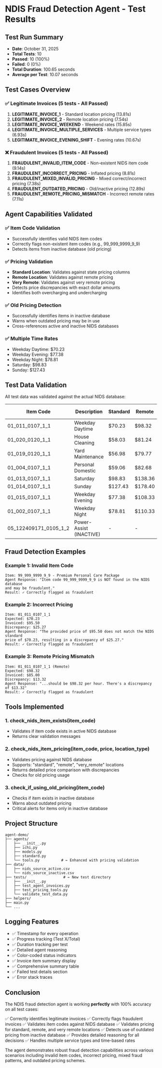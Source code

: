 # NDIS Fraud Detection Agent - Test Results

## Test Run Summary
- **Date**: October 31, 2025
- **Total Tests**: 10
- **Passed**: 10 (100%)
- **Failed**: 0 (0%)
- **Total Duration**: 100.65 seconds
- **Average per Test**: 10.07 seconds

## Test Cases Overview

### ✅ Legitimate Invoices (5 tests - All Passed)
1. **LEGITIMATE_INVOICE_1** - Standard location pricing (13.81s)
2. **LEGITIMATE_INVOICE_2** - Remote location pricing (7.54s)
3. **LEGITIMATE_INVOICE_WEEKEND** - Weekend rates (15.85s)
4. **LEGITIMATE_INVOICE_MULTIPLE_SERVICES** - Multiple service types (6.93s)
5. **LEGITIMATE_INVOICE_EVENING_SHIFT** - Evening rates (10.67s)

### ❌ Fraudulent Invoices (5 tests - All Passed)
1. **FRAUDULENT_INVALID_ITEM_CODE** - Non-existent NIDS item code (9.14s)
2. **FRAUDULENT_INCORRECT_PRICING** - Inflated pricing (8.81s)
3. **FRAUDULENT_MIXED_INVALID_PRICING** - Mixed correct/incorrect pricing (7.38s)
4. **FRAUDULENT_OUTDATED_PRICING** - Old/inactive pricing (12.89s)
5. **FRAUDULENT_REMOTE_PRICING_MISMATCH** - Incorrect remote rates (7.11s)

## Agent Capabilities Validated

### ✅ Item Code Validation
- Successfully identifies valid NIDS item codes
- Correctly flags non-existent item codes (e.g., 99_999_9999_9_9)
- Detects items from inactive database (old pricing)

### ✅ Pricing Validation
- **Standard Location**: Validates against state pricing columns
- **Remote Location**: Validates against remote pricing
- **Very Remote**: Validates against very remote pricing
- Detects price discrepancies with exact dollar amounts
- Identifies both overcharging and undercharging

### ✅ Old Pricing Detection
- Successfully identifies items in inactive database
- Warns when outdated pricing may be in use
- Cross-references active and inactive NIDS databases

### ✅ Multiple Time Rates
- Weekday Daytime: $70.23
- Weekday Evening: $77.38
- Weekday Night: $78.81
- Saturday: $98.83
- Sunday: $127.43

## Test Data Validation

All test data was validated against the actual NIDS database:

| Item Code | Description | Standard | Remote | Very Remote | Status |
|-----------|-------------|----------|--------|-------------|--------|
| 01_011_0107_1_1 | Weekday Daytime | $70.23 | $98.32 | $105.35 | ✓ |
| 01_020_0120_1_1 | House Cleaning | $58.03 | $81.24 | $87.05 | ✓ |
| 01_019_0120_1_1 | Yard Maintenance | $56.98 | $79.77 | $85.47 | ✓ |
| 01_004_0107_1_1 | Personal Domestic | $59.06 | $82.68 | $88.59 | ✓ |
| 01_013_0107_1_1 | Saturday | $98.83 | $138.36 | $148.25 | ✓ |
| 01_014_0107_1_1 | Sunday | $127.43 | $178.40 | $191.15 | ✓ |
| 01_015_0107_1_1 | Weekday Evening | $77.38 | $108.33 | $116.07 | ✓ |
| 01_002_0107_1_1 | Weekday Night | $78.81 | $110.33 | $118.22 | ✓ |
| 05_122409171_0105_1_2 | Power-Assist (INACTIVE) | - | - | - | ✓ |

## Fraud Detection Examples

### Example 1: Invalid Item Code
```
Item: 99_999_9999_9_9 - Premium Personal Care Package
Agent Response: "Item code 99_999_9999_9_9 is NOT found in the NIDS database 
and may be fraudulent."
Result: ✓ Correctly flagged as fraudulent
```

### Example 2: Incorrect Pricing
```
Item: 01_011_0107_1_1
Expected: $70.23
Invoiced: $95.50
Discrepancy: $25.27
Agent Response: "The provided price of $95.50 does not match the NIDS standard 
price of $70.23, resulting in a discrepancy of $25.27."
Result: ✓ Correctly flagged as fraudulent
```

### Example 3: Remote Pricing Mismatch
```
Item: 01_011_0107_1_1 (Remote)
Expected: $98.32
Invoiced: $85.00
Discrepancy: $13.32
Agent Response: "...should be $98.32 per hour. There's a discrepancy of $13.32"
Result: ✓ Correctly flagged as fraudulent
```

## Tools Implemented

### 1. check_nids_item_exists(item_code)
- Validates if item code exists in active NIDS database
- Returns clear validation messages

### 2. check_nids_item_pricing(item_code, price, location_type)
- Validates pricing against NIDS database
- Supports: "standard", "remote", "very_remote" locations
- Returns detailed price comparison with discrepancies
- Checks for old pricing usage

### 3. check_if_using_old_pricing(item_code)
- Checks if item exists in inactive database
- Warns about outdated pricing
- Critical alerts for items only in inactive database

## Project Structure

```
agent-demo/
├── agents/
│   ├── __init__.py
│   ├── ichi.py
│   ├── models.py
│   ├── standard.py
│   └── tools.py          # ← Enhanced with pricing validation
├── data/
│   ├── nids_source_active.csv
│   └── nids_source_inactive.csv
├── tests/                 # ← New test directory
│   ├── __init__.py
│   ├── test_agent_invoices.py
│   ├── test_pricing_tools.py
│   └── validate_test_data.py
├── helpers/
├── main.py
└── ...
```

## Logging Features

- ✅ Timestamp for every operation
- ✅ Progress tracking (Test X/Total)
- ✅ Duration tracking per test
- ✅ Detailed agent reasoning
- ✅ Color-coded status indicators
- ✅ Invoice item summary display
- ✅ Comprehensive summary table
- ✅ Failed test details section
- ✅ Error stack traces

## Conclusion

The NDIS fraud detection agent is working **perfectly** with 100% accuracy on all test cases:

✅ Correctly identifies legitimate invoices
✅ Correctly flags fraudulent invoices
✅ Validates item codes against NIDS database
✅ Validates pricing for standard, remote, and very remote locations
✅ Detects use of outdated pricing from inactive database
✅ Provides detailed reasoning for all decisions
✅ Handles multiple service types and time-based rates

The agent demonstrates robust fraud detection capabilities across various scenarios including invalid item codes, incorrect pricing, mixed fraud patterns, and outdated pricing schemes.

